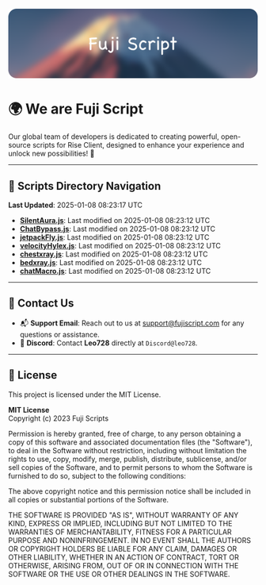 ![Banner](.github/b.webp)

# 🌍 **We are Fuji Script**

Our global team of developers is dedicated to creating powerful, open-source scripts for Rise Client, designed to enhance your experience and unlock new possibilities! 🌟

---
<!-- SCRIPTS_NAVIGATION_START -->
## 📂 **Scripts Directory Navigation**

**Last Updated**: 2025-01-08 08:23:17 UTC

- **[SilentAura.js](scripts/SilentAura.js)**: Last modified on 2025-01-08 08:23:12 UTC
- **[ChatBypass.js](scripts/ChatBypass.js)**: Last modified on 2025-01-08 08:23:12 UTC
- **[jetpackFly.js](scripts/jetpackFly.js)**: Last modified on 2025-01-08 08:23:12 UTC
- **[velocityHylex.js](scripts/velocityHylex.js)**: Last modified on 2025-01-08 08:23:12 UTC
- **[chestxray.js](scripts/chestxray.js)**: Last modified on 2025-01-08 08:23:12 UTC
- **[bedxray.js](scripts/bedxray.js)**: Last modified on 2025-01-08 08:23:12 UTC
- **[chatMacro.js](scripts/chatMacro.js)**: Last modified on 2025-01-08 08:23:12 UTC

<!-- SCRIPTS_NAVIGATION_END -->

---

## 💬 **Contact Us**  
- 📬 **Support Email**: Reach out to us at [support@fujiscript.com](mailto:support@fujiscript.com) for any questions or assistance.  
- 💬 **Discord**: Contact **Leo728** directly at `Discord@leo728`.

---

## 📜 **License**

This project is licensed under the MIT License.  

**MIT License**  
Copyright (c) 2023 Fuji Scripts  

Permission is hereby granted, free of charge, to any person obtaining a copy of this software and associated documentation files (the "Software"), to deal in the Software without restriction, including without limitation the rights to use, copy, modify, merge, publish, distribute, sublicense, and/or sell copies of the Software, and to permit persons to whom the Software is furnished to do so, subject to the following conditions:  

The above copyright notice and this permission notice shall be included in all copies or substantial portions of the Software.  

THE SOFTWARE IS PROVIDED "AS IS", WITHOUT WARRANTY OF ANY KIND, EXPRESS OR IMPLIED, INCLUDING BUT NOT LIMITED TO THE WARRANTIES OF MERCHANTABILITY, FITNESS FOR A PARTICULAR PURPOSE AND NONINFRINGEMENT. IN NO EVENT SHALL THE AUTHORS OR COPYRIGHT HOLDERS BE LIABLE FOR ANY CLAIM, DAMAGES OR OTHER LIABILITY, WHETHER IN AN ACTION OF CONTRACT, TORT OR OTHERWISE, ARISING FROM, OUT OF OR IN CONNECTION WITH THE SOFTWARE OR THE USE OR OTHER DEALINGS IN THE SOFTWARE.  
